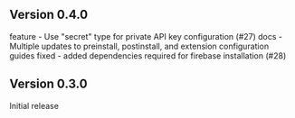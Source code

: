 ## Version 0.4.0

feature - Use "secret" type for private API key configuration (#27)
docs - Multiple updates to preinstall, postinstall, and extension configuration guides
fixed - added dependencies required for firebase installation (#28)

## Version 0.3.0

Initial release
